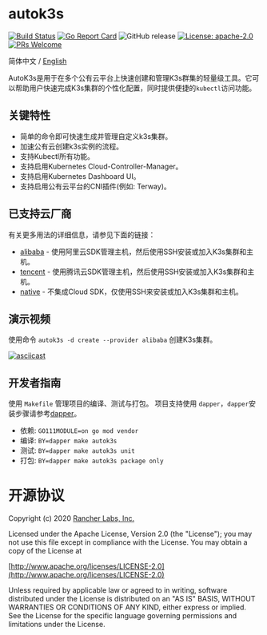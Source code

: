 # autok3s
[![Build Status](http://drone-pandaria.cnrancher.com/api/badges/cnrancher/autok3s/status.svg)](http://drone-pandaria.cnrancher.com/cnrancher/autok3s)
[![Go Report Card](https://goreportcard.com/badge/github.com/cnrancher/autok3s)](https://goreportcard.com/report/github.com/cnrancher/autok3s) 
![GitHub release](https://img.shields.io/github/v/release/cnrancher/autok3s.svg?color=blue)
[![License: apache-2.0](https://img.shields.io/badge/License-apache2-default.svg?color=blue)](https://opensource.org/licenses/Apache-2.0)
[![PRs Welcome](https://img.shields.io/badge/PRs-welcome-brightgreen.svg?color=blue)](http://github.com/cnrancher/autok3s/pulls)

简体中文 / [English](README.md)

AutoK3s是用于在多个公有云平台上快速创建和管理K3s群集的轻量级工具。它可以帮助用户快速完成K3s集群的个性化配置，同时提供便捷的`kubectl`访问功能。

## 关键特性
- 简单的命令即可快速生成并管理自定义k3s集群。
- 加速公有云创建k3s实例的流程。
- 支持Kubectl所有功能。
- 支持启用Kubernetes Cloud-Controller-Manager。
- 支持启用Kubernetes Dashboard UI。
- 支持启用公有云平台的CNI插件(例如: Terway)。

## 已支持云厂商
有关更多用法的详细信息，请参见下面的链接：

- [alibaba](docs/alibaba/README_zhCN.md) - 使用阿里云SDK管理主机，然后使用SSH安装或加入K3s集群和主机。
- [tencent](docs/tencent/README_zhCN.md) - 使用腾讯云SDK管理主机，然后使用SSH安装或加入K3s集群和主机。
- [native](docs/native/README_zhCN.md) - 不集成Cloud SDK，仅使用SSH来安装或加入K3s集群和主机。

## 演示视频
使用命令 `autok3s -d create --provider alibaba` 创建K3s集群。

[![asciicast](https://asciinema.org/a/whwyjSfGv7lZdjaenTDCRejDW.svg)](https://asciinema.org/a/whwyjSfGv7lZdjaenTDCRejDW)

## 开发者指南
使用 `Makefile` 管理项目的编译、测试与打包。
项目支持使用 `dapper`，`dapper`安装步骤请参考[dapper](https://github.com/rancher/dapper)。

- 依赖: `GO111MODULE=on go mod vendor`
- 编译: `BY=dapper make autok3s`
- 测试: `BY=dapper make autok3s unit`
- 打包: `BY=dapper make autok3s package only`

# 开源协议

Copyright (c) 2020 [Rancher Labs, Inc.](http://rancher.com)

Licensed under the Apache License, Version 2.0 (the "License");
you may not use this file except in compliance with the License.
You may obtain a copy of the License at

[http://www.apache.org/licenses/LICENSE-2.0](http://www.apache.org/licenses/LICENSE-2.0)

Unless required by applicable law or agreed to in writing, software
distributed under the License is distributed on an "AS IS" BASIS,
WITHOUT WARRANTIES OR CONDITIONS OF ANY KIND, either express or implied.
See the License for the specific language governing permissions and
limitations under the License.
